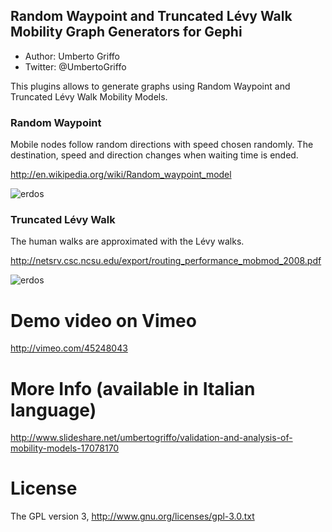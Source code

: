 ## Random Waypoint and Truncated Lévy Walk Mobility Graph Generators for Gephi
* Author: Umberto Griffo
* Twitter: @UmbertoGriffo

This plugins allows to generate graphs using Random Waypoint and Truncated Lévy Walk Mobility Models.

### Random Waypoint
Mobile nodes follow random directions with speed chosen randomly. 
The destination, speed and direction changes when waiting time is ended.

http://en.wikipedia.org/wiki/Random_waypoint_model

![erdos](http://img818.imageshack.us/img818/9305/rwpw.jpg)

### Truncated Lévy Walk
The human walks are approximated with the Lévy walks.

http://netsrv.csc.ncsu.edu/export/routing_performance_mobmod_2008.pdf

![erdos](http://img820.imageshack.us/img820/3870/tlwij.jpg)

# Demo video on Vimeo
http://vimeo.com/45248043

# More Info (available in Italian language)
http://www.slideshare.net/umbertogriffo/validation-and-analysis-of-mobility-models-17078170

# License
The GPL version 3, http://www.gnu.org/licenses/gpl-3.0.txt
